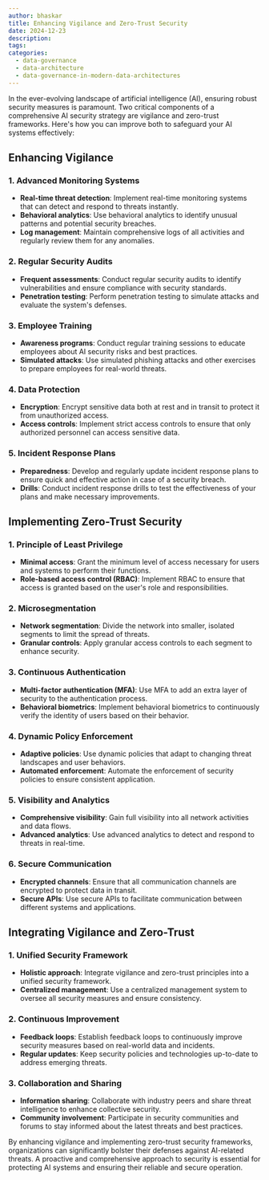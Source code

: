 ```yaml
---
author: bhaskar
title: Enhancing Vigilance and Zero-Trust Security
date: 2024-12-23
description:
tags:
categories:
  - data-governance
  - data-architecture
  - data-governance-in-modern-data-architectures
---
```


In the ever-evolving landscape of artificial intelligence (AI), ensuring robust security measures is paramount. Two critical components of a comprehensive AI security strategy are vigilance and zero-trust frameworks. Here's how you can improve both to safeguard your AI systems effectively:

## Enhancing Vigilance

### 1. **Advanced Monitoring Systems**

- **Real-time threat detection**: Implement real-time monitoring systems that can detect and respond to threats instantly.
- **Behavioral analytics**: Use behavioral analytics to identify unusual patterns and potential security breaches.
- **Log management**: Maintain comprehensive logs of all activities and regularly review them for any anomalies.

### 2. **Regular Security Audits**

- **Frequent assessments**: Conduct regular security audits to identify vulnerabilities and ensure compliance with security standards.
- **Penetration testing**: Perform penetration testing to simulate attacks and evaluate the system's defenses.

### 3. **Employee Training**

- **Awareness programs**: Conduct regular training sessions to educate employees about AI security risks and best practices.
- **Simulated attacks**: Use simulated phishing attacks and other exercises to prepare employees for real-world threats.

### 4. **Data Protection**

- **Encryption**: Encrypt sensitive data both at rest and in transit to protect it from unauthorized access.
- **Access controls**: Implement strict access controls to ensure that only authorized personnel can access sensitive data.

### 5. **Incident Response Plans**

- **Preparedness**: Develop and regularly update incident response plans to ensure quick and effective action in case of a security breach.
- **Drills**: Conduct incident response drills to test the effectiveness of your plans and make necessary improvements.

## Implementing Zero-Trust Security

### 1. **Principle of Least Privilege**

- **Minimal access**: Grant the minimum level of access necessary for users and systems to perform their functions.
- **Role-based access control (RBAC)**: Implement RBAC to ensure that access is granted based on the user's role and responsibilities.

### 2. **Microsegmentation**

- **Network segmentation**: Divide the network into smaller, isolated segments to limit the spread of threats.
- **Granular controls**: Apply granular access controls to each segment to enhance security.

### 3. **Continuous Authentication**

- **Multi-factor authentication (MFA)**: Use MFA to add an extra layer of security to the authentication process.
- **Behavioral biometrics**: Implement behavioral biometrics to continuously verify the identity of users based on their behavior.

### 4. **Dynamic Policy Enforcement**

- **Adaptive policies**: Use dynamic policies that adapt to changing threat landscapes and user behaviors.
- **Automated enforcement**: Automate the enforcement of security policies to ensure consistent application.

### 5. **Visibility and Analytics**

- **Comprehensive visibility**: Gain full visibility into all network activities and data flows.
- **Advanced analytics**: Use advanced analytics to detect and respond to threats in real-time.

### 6. **Secure Communication**

- **Encrypted channels**: Ensure that all communication channels are encrypted to protect data in transit.
- **Secure APIs**: Use secure APIs to facilitate communication between different systems and applications.

## Integrating Vigilance and Zero-Trust

### 1. **Unified Security Framework**

- **Holistic approach**: Integrate vigilance and zero-trust principles into a unified security framework.
- **Centralized management**: Use a centralized management system to oversee all security measures and ensure consistency.

### 2. **Continuous Improvement**

- **Feedback loops**: Establish feedback loops to continuously improve security measures based on real-world data and incidents.
- **Regular updates**: Keep security policies and technologies up-to-date to address emerging threats.

### 3. **Collaboration and Sharing**

- **Information sharing**: Collaborate with industry peers and share threat intelligence to enhance collective security.
- **Community involvement**: Participate in security communities and forums to stay informed about the latest threats and best practices.

By enhancing vigilance and implementing zero-trust security frameworks, organizations can significantly bolster their defenses against AI-related threats. A proactive and comprehensive approach to security is essential for protecting AI systems and ensuring their reliable and secure operation.
